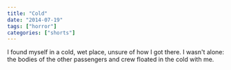 ```yaml
---
title: "Cold"
date: "2014-07-19"
tags: ["horror"]
categories: ["shorts"]
---
```


I found myself in a cold, wet place, unsure of how I got there. I wasn't alone: the bodies of the other passengers and crew floated in the cold with me.
